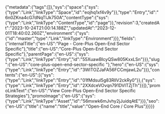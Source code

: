 {"metadata":{"tags":[]},"sys":{"space":{"sys":{"type":"Link","linkType":"Space","id":"eojhq1xf4v9y"}},"type":"Entry","id":"6n0ZKna4cG7dNqTIJk750A","contentType":{"sys":{"type":"Link","linkType":"ContentType","id":"page"}},"revision":3,"createdAt":"2023-10-24T21:00:14.188Z","updatedAt":"2023-12-01T18:40:02.260Z","environment":{"sys":{"id":"master","type":"Link","linkType":"Environment"}}},"fields":{"internalTitle":{"en-US":"Page - Core-Plus Open-End Sector Specific"},"title":{"en-US":"Core-Plus Open-End Sector Specific"},"parentPage":{"en-US":{"sys":{"type":"Link","linkType":"Entry","id":"55XuawBIcyQSw805KxxLSn"}}},"slug":{"en-US":"core-plus-open-end-sector-specific "},"hero":{"en-US":{"sys":{"type":"Link","linkType":"Entry","id":"3WITOZJaFA56FCCmjawL2u"}}},"contents":{"en-US":[{"sys":{"type":"Link","linkType":"Entry","id":"01fMdsul5g83RllV2ckRy0"}},{"sys":{"type":"Link","linkType":"Entry","id":"2XXdceVOvqn791DVITZjTh"}}]},"promoLinkText":{"en-US":"View Core-Plus Open-End Sector Specific Strategies"},"promoImage":{"en-US":{"sys":{"type":"Link","linkType":"Asset","id":"56mxwk6mJvhy2jJuidqAtE"}}},"seo":{"en-US":{"title":{"name":"title","value":"Open-End Core / Core Plus"}}}}}